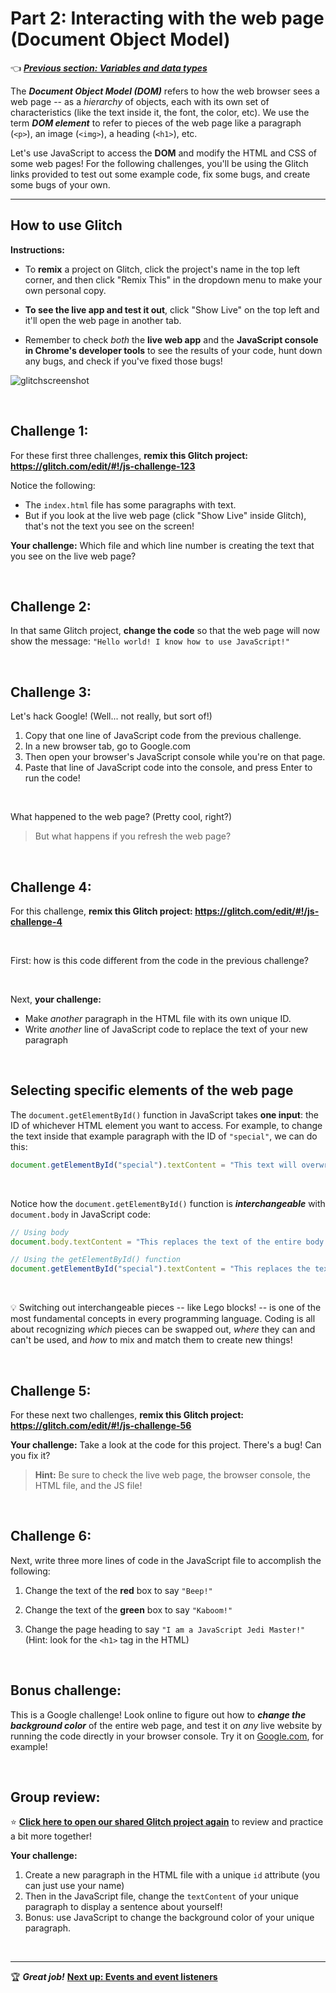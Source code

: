# Part 2: Interacting with the web page (Document Object Model)

:point_left: ***[Previous section: Variables and data types](https://github.com/LearnTeachCode/beginner-javascript-workshop/blob/master/1-variable-challenges.md)***


The ***Document Object Model (DOM)*** refers to how the web browser sees a web page -- as a *hierarchy* of objects, each with its own set of characteristics (like the text inside it, the font, the color, etc). We use the term ***DOM element*** to refer to pieces of the web page like a paragraph (`<p>`), an image (`<img>`), a heading (`<h1>`), etc.

Let's use JavaScript to access the **DOM** and modify the HTML and CSS of some web pages! For the following challenges, you'll be using the Glitch links provided to test out some example code, fix some bugs, and create some bugs of your own.

<hr/>

## How to use Glitch

**Instructions:**

  - To **remix** a project on Glitch, click the project's name in the top left corner, and then click "Remix This" in the dropdown menu to make your own personal copy.
  
  - **To see the live app and test it out**, click "Show Live" on the top left and it'll open the web page in another tab.

  - Remember to check *both* the **live web app** and the **JavaScript console in Chrome's developer tools** to see the results of your code, hunt down any bugs, and check if you've fixed those bugs!

![glitchscreenshot](https://user-images.githubusercontent.com/1555022/40146036-e95ba9ec-5918-11e8-9533-094d6f8d858e.png)



<br/>

## Challenge 1:

For these first three challenges, **remix this Glitch project: https://glitch.com/edit/#!/js-challenge-123**

Notice the following:

  - The `index.html` file has some paragraphs with text.
  - But if you look at the live web page (click "Show Live" inside Glitch), that's not the text you see on the screen!

**Your challenge:** Which file and which line number is creating the text that you see on the live web page?
 
<br/>

## Challenge 2:

In that same Glitch project, **change the code** so that the web page will now show the message: `"Hello world! I know how to use JavaScript!"`

<br/>

## Challenge 3:

Let's hack Google! (Well... not really, but sort of!)

  1. Copy that one line of JavaScript code from the previous challenge.
  2. In a new browser tab, go to Google.com
  3. Then open your browser's JavaScript console while you're on that page.
  4. Paste that line of JavaScript code into the console, and press Enter to run the code!

<br/>

What happened to the web page? (Pretty cool, right?)

  > But what happens if you refresh the web page?

<br/>

## Challenge 4:

For this challenge, **remix this Glitch project: https://glitch.com/edit/#!/js-challenge-4**

<br/>

First: how is this code different from the code in the previous challenge?

<br/>

Next, **your challenge:** 

  - Make *another* paragraph in the HTML file with its own unique ID.
  - Write *another* line of JavaScript code to replace the text of your new paragraph

<br/>

## Selecting specific elements of the web page

The `document.getElementById()` function in JavaScript takes **one input**: the ID of whichever HTML element you want to access. For example, to change the text inside that example paragraph with the ID of `"special"`, we can do this:
  
```javascript
document.getElementById("special").textContent = "This text will overwrite the text of a special paragraph.";
```

<br>

Notice how the `document.getElementById()` function is ***interchangeable*** with `document.body` in JavaScript code:

```javascript
// Using body
document.body.textContent = "This replaces the text of the entire body element.";

// Using the getElementById() function
document.getElementById("special").textContent = "This replaces the text of that special paragraph.";
```

<br>

:bulb: Switching out interchangeable pieces -- like Lego blocks! -- is one of the most fundamental concepts in every programming language. Coding is all about recognizing *which* pieces can be swapped out, *where* they can and can't be used, and *how* to mix and match them to create new things!

<br>

## Challenge 5:

For these next two challenges, **remix this Glitch project: https://glitch.com/edit/#!/js-challenge-56**

**Your challenge:** Take a look at the code for this project. There's a bug! Can you fix it?

  > **Hint:** Be sure to check the live web page, the browser console, the HTML file, and the JS file!

<br/>


## Challenge 6:

Next, write three more lines of code in the JavaScript file to accomplish the following:

  1. Change the text of the **red** box to say `"Beep!"`
  
  2. Change the text of the **green** box to say `"Kaboom!"`
  
  3. Change the page heading to say `"I am a JavaScript Jedi Master!"` (Hint: look for the `<h1>` tag in the HTML)

<br/>


## Bonus challenge:

This is a Google challenge! Look online to figure out how to ***change the background color*** of the entire web page, and test it on *any* live website by running the code directly in your browser console. Try it on [Google.com](https://www.google.com/), for example!

<br/>

## Group review:

:star: [**Click here to open our shared Glitch project again**](https://glitch.com/edit/#!/join/90ae8166-64f3-486f-9821-f2a725c842ee) to review and practice a bit more together!

**Your challenge:**
  1. Create a new paragraph in the HTML file with a unique `id` attribute (you can just use your name)
  2. Then in the JavaScript file, change the `textContent` of your unique paragraph to display a sentence about yourself!
  3. Bonus: use JavaScript to change the background color of your unique paragraph.

<br/>
<hr/>

:trophy: ***Great job!*** **[Next up: Events and event listeners](https://github.com/LearnTeachCode/beginner-javascript-workshop/blob/master/3-event-challenges.md)**
